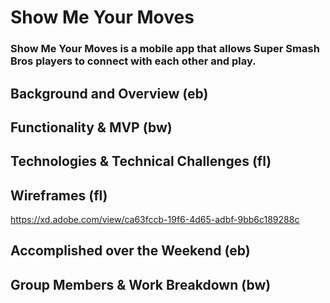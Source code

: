 # Show Me Your Moves

### Show Me Your Moves is a mobile app that allows Super Smash Bros players to connect with each other and play.

## Background and Overview (eb)

## Functionality & MVP (bw)

## Technologies & Technical Challenges (fl)

## Wireframes (fl)

https://xd.adobe.com/view/ca63fccb-19f6-4d65-adbf-9bb6c189288c

## Accomplished over the Weekend (eb)

## Group Members & Work Breakdown (bw)
